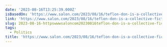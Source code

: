 ```yaml
---
date: '2023-08-16T13:25:39.000Z'
isBasedOn: 'https://www.salon.com/2023/08/16/teflon-don-is-a-collective-fiction/'
link: 'https://www.salon.com/2023/08/16/teflon-don-is-a-collective-fiction/'
slug: 2023-08-16-httpswwwsaloncom20230816teflon-don-is-a-collective-fiction
tags:
  - Politics
title: 'https://www.salon.com/2023/08/16/teflon-don-is-a-collective-fiction/'
---
```


